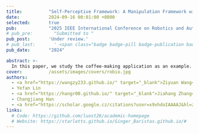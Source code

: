 ```yaml
---
title:          "Self-Perceptive Framework: A Manipulation Framework with Visual Compensation for Zero Position Error"
date:           2024-09-16 00:01:00 +0800
selected:       true
pub:            "2025 IEEE International Conference on Robotics and Automation (ICRA)"
# pub_pre:        "Submitted to "
pub_post:       'Under review.'
# pub_last:       ' <span class="badge badge-pill badge-publication badge-success">Spotlight</span>'
pub_date:       "2024"

abstract: >-
  In this paper, we study the coffee-making application as an example. We proposed a reinforcement learning robot manipulation method with visual perception for filling-up the sim-to-real gap. We constructed a high-fidelity coffee making digital twin simulation environment.
cover:          /assets/images/covers/robio.jpg
authors:
  - <a href="https://wangzy233.github.io/" target="_blank">Ziyuan Wang</a>
  - Yefan Lin
  - <a href="https://hangr00.github.io/" target="_blank">Jiahang Zhang</a>
  - Changjiang Han
  - <a href="https://scholar.google.cz/citations?user=x9vhdoIAAAAJ&hl=zh-CN&oi=ao" target="_blank">Xiaojun Hei#</a>
links:
  # Code: https://github.com/luost26/academic-homepage
  # Website: https://starletts.github.io/Ginger_Baristas.github.io/#
---
```

